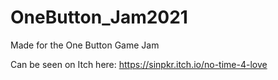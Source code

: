 # OneButton_Jam2021

Made for the One Button Game Jam

Can be seen on Itch here: https://sinpkr.itch.io/no-time-4-love
